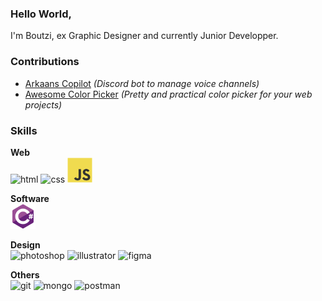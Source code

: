 ### Hello World,
I'm Boutzi, ex Graphic Designer and currently Junior Developper. <!-- I'm the founder of Arkaans since 2014, a solution for gamers. -->

### Contributions
- [Arkaans Copilot](https://github.com/Boutzi/arkaans_copilot) *(Discord bot to manage voice channels)*
- [Awesome Color Picker](https://github.com/Boutzi/awsome-picker) *(Pretty and practical color picker for your web projects)*

### Skills  
**Web**  
<img src="https://upload.wikimedia.org/wikipedia/commons/3/38/HTML5_Badge.svg"
      alt="html"
      title="HTML5" 
      width="40"
      height="40"/> 
<img src="https://upload.wikimedia.org/wikipedia/commons/6/62/CSS3_logo.svg"
      alt="css"
      title="CSS3" 
      width="40"
      height="40"/> 
<img src="https://raw.githubusercontent.com/devicons/devicon/master/icons/javascript/javascript-original.svg"
      alt="javascript"
      title="JavaScript" 
      width="40"
      height="40"/>
  
**Software**  
<img src="https://raw.githubusercontent.com/devicons/devicon/master/icons/csharp/csharp-original.svg"
      alt="csharp"
      title="C# .Net" 
      width="40"
      height="40"/>  
        
**Design**  
<img src="https://upload.wikimedia.org/wikipedia/commons/a/af/Adobe_Photoshop_CC_icon.svg"
      alt="photoshop"
      title="Adobe Photoshop" 
      width="40"
      height="40"/>
<img src="https://upload.wikimedia.org/wikipedia/commons/f/fb/Adobe_Illustrator_CC_icon.svg"
      alt="illustrator" 
      title="Adobe Illustrator" 
      width="40"
      height="40"/>
<img src="https://upload.wikimedia.org/wikipedia/commons/3/33/Figma-logo.svg"
      alt="figma"
      title="Figma"
      width="40"
      height="40"/>

**Others**  
      <img src="https://upload.wikimedia.org/wikipedia/commons/3/3f/Git_icon.svg"
      alt="git"
      title="Git"
      width="40"
      height="40"/> 
      <img src="https://upload.wikimedia.org/wikipedia/commons/d/dc/Mongodb-icon.svg"
      alt="mongo"
      title="MongoDB"
      width="40"
      height="40"/> 
      <img src="https://www.vectorlogo.zone/logos/getpostman/getpostman-icon.svg"
      alt="postman"
      title="Postman"
      width="40"
      height="40"/>  

